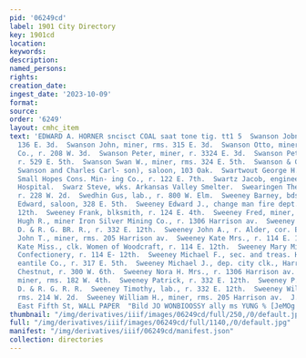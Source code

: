 ```yaml
---
pid: '06249cd'
label: 1901 City Directory
key: 1901cd
location: 
keywords: 
description: 
named_persons: 
rights: 
creation_date: 
ingest_date: '2023-10-09'
format: 
source: 
order: '6249'
layout: cmhc_item
text: 'EDWARD A. HORNER sncisct COAL saat tone tig. tt1 5  Swanson Jobn, miner, rms.
  136 E. 3d.  Swanson John, miner, rms. 315 E. 3d.  Swanson Otto, miner Weldon Mining
  Co., r. 208 W. 3d.  Swanson Peter, miner, r. 3324 E. 3d.  Swanson Peter G., miner,
  r. 529 E. 5th.  Swanson Swan W., miner, rms. 324 E. 5th.  Swanson & Carlson (Erick
  Swanson and Charles Carl- son), saloon, 103 Oak.  Swartwout George H., engineer
  Small Hopes Cons. Min- ing Co., r. 122 E. 7th.  Swartz Jacob, engineer St. Vincent’s
  Hospital.  Swarz Steve, wks. Arkansas Valley Smelter.  Swearingen Theodore L., musician,
  r. 228 W. 2d.  Swedhin Gus, lab., r. 800 W. Elm.  Sweeney Barney, bds. 226 E. 5th.  Sweeney
  Edward, saloon, 328 E. 5th.  Sweeney Edward J., change man fire dept., r. 114 E.
  12th.  Sweeney Frank, blksmith, r. 124 E. 4th.  Sweeney Fred, miner, r. 124 E. 4th.  Sweeney
  Hugh R., miner Iron Silver Mining Co., r. 1306 Harrison av.  Sweeney Jerry, lab.
  D. & R. G. BR. R., r. 332 E. 12th.  Sweeney John A., r. Alder, cor. E. 15th.  Sweeney
  John T., miner, rms. 205 Harrison av.  Sweeney Kate Mrs., r. 114 E. 12th.  Sweeney
  Kate Miss., clk. Women of Woodcraft, r. 114 E. 12th.  Sweeney Mary Miss, clk. Leon’s
  Confectionery, r. 114 E- 12th.  Sweeney Michael F., sec. and treas. Hugh Kelly Mer-
  eantile Co., r. 317 E. 5th.  Sweeney Michael J., dep. city clk., Harrison av., cor.
  Chestnut, r. 300 W. 6th.  Sweeney Nora H. Mrs., r. 1306 Harrison av.  Sweeney Patrick,
  miner, rms. 182 W. 4th.  Sweeney Patrick, r. 332 E. 12th.  Sweeney P. J., fireman
  D. & R. G. R. R.  Sweeney Timothy, lab., r. 332 E. 12th.  Sweeney William, teamster,
  rms. 214 W. 2d.  Sweeney William H., miner, rms. 205 Harrison av.  J.J, QUINN, 144
  East Fifth St, WALL PAPER  "Bild JO WONBIOOSSY ally ms YUNG % [JeMOg '
thumbnail: "/img/derivatives/iiif/images/06249cd/full/250,/0/default.jpg"
full: "/img/derivatives/iiif/images/06249cd/full/1140,/0/default.jpg"
manifest: "/img/derivatives/iiif/06249cd/manifest.json"
collection: directories
---
```

